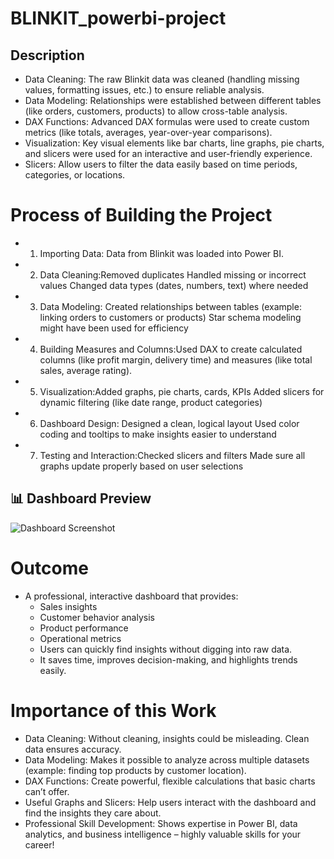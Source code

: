 # BLINKIT_powerbi-project
##  Description
- Data Cleaning: The raw Blinkit data was cleaned (handling missing values, formatting issues, etc.) to ensure reliable analysis.
- Data Modeling: Relationships were established between different tables (like orders, customers, products) to allow cross-table analysis.
- DAX Functions: Advanced DAX formulas were used to create custom metrics (like totals, averages, year-over-year comparisons).
- Visualization: Key visual elements like bar charts, line graphs, pie charts, and slicers were used for an interactive and user-friendly experience.
- Slicers: Allow users to filter the data easily based on time periods, categories, or locations.

# Process of Building the Project
- 1) Importing Data: Data from Blinkit was loaded into Power BI.
- 2) Data Cleaning:Removed duplicates Handled missing or incorrect values Changed data types (dates, numbers, text) where needed
- 3) Data Modeling: Created relationships between tables (example: linking orders to customers or products) Star schema modeling might have been used for efficiency
- 4) Building Measures and Columns:Used DAX to create calculated columns (like profit margin, delivery time) and measures (like total sales, average rating).
- 5) Visualization:Added graphs, pie charts, cards, KPIs Added slicers for dynamic filtering (like date range, product categories)
- 6) Dashboard Design: Designed a clean, logical layout Used color coding and tooltips to make insights easier to understand
- 7) Testing and Interaction:Checked slicers and filters Made sure all graphs update properly based on user selections

## 📊 Dashboard Preview

![Dashboard Screenshot](https://github.com/HARSHMEET22/BLINKIT_powerbi-project/blob/main/BLINKIT%20DASHBOARD.pbix)

# Outcome
- A professional, interactive dashboard that provides:
  - Sales insights
  - Customer behavior analysis
  - Product performance
  - Operational metrics
  - Users can quickly find insights without digging into raw data.
  - It saves time, improves decision-making, and highlights trends easily.

#  Importance of this Work
- Data Cleaning: Without cleaning, insights could be misleading. Clean data ensures accuracy.
- Data Modeling: Makes it possible to analyze across multiple datasets (example: finding top products by customer location).
- DAX Functions: Create powerful, flexible calculations that basic charts can’t offer.
- Useful Graphs and Slicers: Help users interact with the dashboard and find the insights they care about.
- Professional Skill Development: Shows expertise in Power BI, data analytics, and business intelligence – highly valuable skills for your career!

